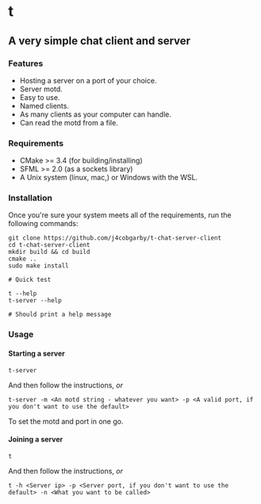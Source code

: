# t
## A very simple chat client and server

### Features
 - Hosting a server on a port of your choice.
 - Server motd.
 - Easy to use.
 - Named clients.
 - As many clients as your computer can handle.
 - Can read the motd from a file.

### Requirements
 - CMake >= 3.4 (for building/installing)
 - SFML >= 2.0 (as a sockets library)
 - A Unix system (linux, mac,) or Windows with the WSL.

### Installation
Once you're sure your system meets all of the requirements, run the following commands:

```
git clone https://github.com/j4cobgarby/t-chat-server-client
cd t-chat-server-client
mkdir build && cd build
cmake ..
sudo make install

# Quick test

t --help
t-server --help

# Should print a help message
```

### Usage
#### Starting a server
```
t-server
```
And then follow the instructions, *or*
```
t-server -m <An motd string - whatever you want> -p <A valid port, if you don't want to use the default>
```
To set the motd and port in one go.
#### Joining a server
```
t
```
And then follow the instructions, *or*
```
t -h <Server ip> -p <Server port, if you don't want to use the default> -n <What you want to be called>
```